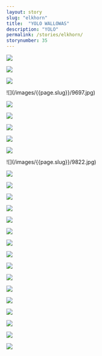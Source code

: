 ```yaml
---
layout: story
slug: "elkhorn"
title:  "YOLO WALLOWAS"
description: "YOLO"
permalink: /stories/elkhorn/
storynumber: 35
---
```


![](/images/{{page.slug}}/9653.jpg)

![](/images/{{page.slug}}/9667.jpg)

![](/images/{{page.slug}}/9686.jpg)

<div class="double"></div>
![](/images/{{page.slug}}/9697.jpg)

![](/images/{{page.slug}}/9702.jpg)

![](/images/{{page.slug}}/9744.jpg)

![](/images/{{page.slug}}/9753.jpg)

![](/images/{{page.slug}}/9796.jpg)

![](/images/{{page.slug}}/9813.jpg)

<div class="double"></div>
![](/images/{{page.slug}}/9822.jpg)

![](/images/{{page.slug}}/9832.jpg)

![](/images/{{page.slug}}/9858.jpg)

![](/images/{{page.slug}}/9882-2.jpg)

![](/images/{{page.slug}}/9887.jpg)

![](/images/{{page.slug}}/9900.jpg)

![](/images/{{page.slug}}/9907.jpg)

![](/images/{{page.slug}}/9922.jpg)

![](/images/{{page.slug}}/9927.jpg)

![](/images/{{page.slug}}/9928-2.jpg)

![](/images/{{page.slug}}/9932.jpg)

![](/images/{{page.slug}}/9941.jpg)

![](/images/{{page.slug}}/9956.jpg)

<!-- ![](/images/{{page.slug}}/9971.jpg) -->

![](/images/{{page.slug}}/9987.jpg)

![](/images/{{page.slug}}/0032.jpg)

![](/images/{{page.slug}}/0039.jpg)

![](/images/{{page.slug}}/0044.jpg)
